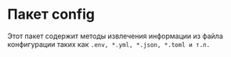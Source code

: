 # Пакет config

Этот пакет содержит методы извлечения информации из файла конфигурации таких как
`.env, *.yml, *.json, *.toml и т.п.`
